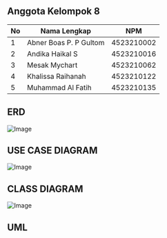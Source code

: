 ## Anggota Kelompok 8

| No | Nama Lengkap                 | NPM         |
|----|------------------------------|-------------|
| 1  | Abner Boas P. P Gultom       | 4523210002  |
| 2  | Andika Haikal S              | 4523210016  |
| 3  | Mesak Mychart                | 4523210062  |
| 4  | Khalissa Raihanah            | 4523210122  |
| 5  | Muhammad Al Fatih            | 4523210135  |

## ERD
![Image](https://github.com/user-attachments/assets/fb11f947-95e5-46ee-85b3-f481758bf6fb)

## USE CASE DIAGRAM
![Image](https://github.com/user-attachments/assets/ffba0582-bf96-4615-8729-add41cd9409d)

## CLASS DIAGRAM
![Image](https://github.com/user-attachments/assets/e54c6e1b-adc3-4bd1-b0ea-0d9541356bab)

## UML
